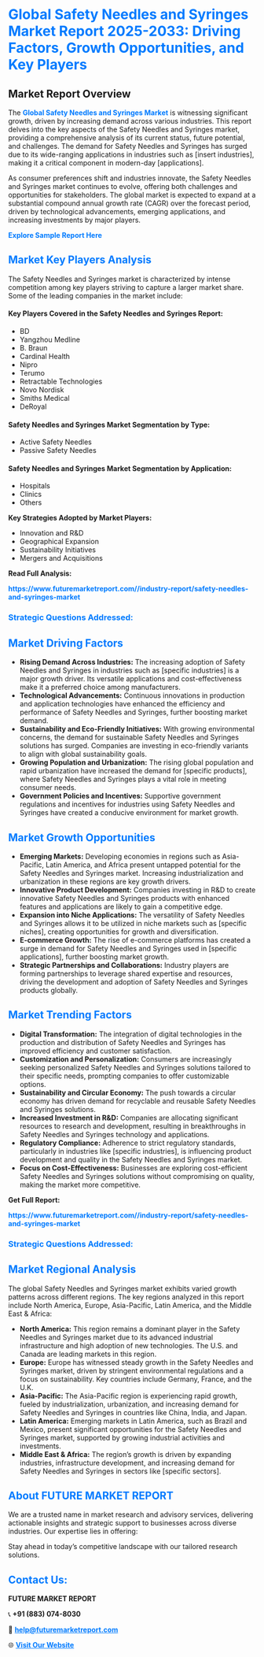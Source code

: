 <h1 style="color: #007BFF;">Global Safety Needles and Syringes Market Report 2025-2033: Driving Factors, Growth Opportunities, and Key Players</h1>

<section id="overview">
<h2>Market Report Overview</h2>
<p>The <a href="https://www.futuremarketreport.com//industry-report/safety-needles-and-syringes-market" style="color: #007BFF; text-decoration: none;"><strong>Global Safety Needles and Syringes Market</strong></a> is witnessing significant growth, driven by increasing demand across various industries. This report delves into the key aspects of the Safety Needles and Syringes market, providing a comprehensive analysis of its current status, future potential, and challenges. The demand for Safety Needles and Syringes has surged due to its wide-ranging applications in industries such as [insert industries], making it a critical component in modern-day [applications].</p>
<p>As consumer preferences shift and industries innovate, the Safety Needles and Syringes market continues to evolve, offering both challenges and opportunities for stakeholders. The global market is expected to expand at a substantial compound annual growth rate (CAGR) over the forecast period, driven by technological advancements, emerging applications, and increasing investments by major players.</p>
</section>

<section id="overview">
<p><a href="https://www.futuremarketreport.com//request-sample/reportId=64851" style="color: #007BFF; text-decoration: none;"><strong>Explore Sample Report Here</strong></a></p>
</section>

<section id="key-players">
<h2 style="color: #007BFF;">Market Key Players Analysis</h2>
<p>The Safety Needles and Syringes market is characterized by intense competition among key players striving to capture a larger market share. Some of the leading companies in the market include:</p>
<h4>Key Players Covered in the Safety Needles and Syringes Report:</h4>
<ul><li>BD</li><li>Yangzhou Medline</li><li>B. Braun</li><li>Cardinal Health</li><li>Nipro</li><li>Terumo</li><li>Retractable Technologies</li><li>Novo Nordisk</li><li>Smiths Medical</li><li>DeRoyal</li></ul>
<h4>Safety Needles and Syringes Market Segmentation by Type:</h4>
<ul><li>Active Safety Needles</li><li>Passive Safety Needles</li></ul>

<h4>Safety Needles and Syringes Market Segmentation by Application:</h4>
<ul><li>Hospitals</li><li>Clinics</li><li>Others</li></ul>
<p><strong>Key Strategies Adopted by Market Players:</strong></p>
<ul>
<li>Innovation and R&D</li>
<li>Geographical Expansion</li>
<li>Sustainability Initiatives</li>
<li>Mergers and Acquisitions</li>
</ul>
</section>

<section>
<p><strong>Read Full Analysis: </strong></p><a href="https://www.futuremarketreport.com//industry-report/safety-needles-and-syringes-market" style="color: #007BFF; text-decoration: none;"><strong>https://www.futuremarketreport.com//industry-report/safety-needles-and-syringes-market</strong></a>
<h3 style="color: #007BFF;">Strategic Questions Addressed:</h3>
</section>

<section id="driving-factors">
<h2 style="color: #007BFF;">Market Driving Factors</h2>
<ul>
<li><strong>Rising Demand Across Industries:</strong> The increasing adoption of Safety Needles and Syringes in industries such as [specific industries] is a major growth driver. Its versatile applications and cost-effectiveness make it a preferred choice among manufacturers.</li>
<li><strong>Technological Advancements:</strong> Continuous innovations in production and application technologies have enhanced the efficiency and performance of Safety Needles and Syringes, further boosting market demand.</li>
<li><strong>Sustainability and Eco-Friendly Initiatives:</strong> With growing environmental concerns, the demand for sustainable Safety Needles and Syringes solutions has surged. Companies are investing in eco-friendly variants to align with global sustainability goals.</li>
<li><strong>Growing Population and Urbanization:</strong> The rising global population and rapid urbanization have increased the demand for [specific products], where Safety Needles and Syringes plays a vital role in meeting consumer needs.</li>
<li><strong>Government Policies and Incentives:</strong> Supportive government regulations and incentives for industries using Safety Needles and Syringes have created a conducive environment for market growth.</li>
</ul>
</section>

<section id="growth-opportunities">
<h2 style="color: #007BFF;">Market Growth Opportunities</h2>
<ul>
<li><strong>Emerging Markets:</strong> Developing economies in regions such as Asia-Pacific, Latin America, and Africa present untapped potential for the Safety Needles and Syringes market. Increasing industrialization and urbanization in these regions are key growth drivers.</li>
<li><strong>Innovative Product Development:</strong> Companies investing in R&D to create innovative Safety Needles and Syringes products with enhanced features and applications are likely to gain a competitive edge.</li>
<li><strong>Expansion into Niche Applications:</strong> The versatility of Safety Needles and Syringes allows it to be utilized in niche markets such as [specific niches], creating opportunities for growth and diversification.</li>
<li><strong>E-commerce Growth:</strong> The rise of e-commerce platforms has created a surge in demand for Safety Needles and Syringes used in [specific applications], further boosting market growth.</li>
<li><strong>Strategic Partnerships and Collaborations:</strong> Industry players are forming partnerships to leverage shared expertise and resources, driving the development and adoption of Safety Needles and Syringes products globally.</li>
</ul>
</section>

<section id="trending-factors">
<h2 style="color: #007BFF;">Market Trending Factors</h2>
<ul>
<li><strong>Digital Transformation:</strong> The integration of digital technologies in the production and distribution of Safety Needles and Syringes has improved efficiency and customer satisfaction.</li>
<li><strong>Customization and Personalization:</strong> Consumers are increasingly seeking personalized Safety Needles and Syringes solutions tailored to their specific needs, prompting companies to offer customizable options.</li>
<li><strong>Sustainability and Circular Economy:</strong> The push towards a circular economy has driven demand for recyclable and reusable Safety Needles and Syringes solutions.</li>
<li><strong>Increased Investment in R&D:</strong> Companies are allocating significant resources to research and development, resulting in breakthroughs in Safety Needles and Syringes technology and applications.</li>
<li><strong>Regulatory Compliance:</strong> Adherence to strict regulatory standards, particularly in industries like [specific industries], is influencing product development and quality in the Safety Needles and Syringes market.</li>
<li><strong>Focus on Cost-Effectiveness:</strong> Businesses are exploring cost-efficient Safety Needles and Syringes solutions without compromising on quality, making the market more competitive.</li>
</ul>
</section>

<section>
<p><strong>Get Full Report: </strong></p><a href="https://www.futuremarketreport.com//industry-report/safety-needles-and-syringes-market" style="color: #007BFF; text-decoration: none;"><strong>https://www.futuremarketreport.com//industry-report/safety-needles-and-syringes-market</strong></a>
<h3 style="color: #007BFF;">Strategic Questions Addressed:</h3>
</section>


<section id="regional-analysis">
<h2 style="color: #007BFF;">Market Regional Analysis</h2>
<p>The global Safety Needles and Syringes market exhibits varied growth patterns across different regions. The key regions analyzed in this report include North America, Europe, Asia-Pacific, Latin America, and the Middle East & Africa:</p>
<ul>
<li><strong>North America:</strong> This region remains a dominant player in the Safety Needles and Syringes market due to its advanced industrial infrastructure and high adoption of new technologies. The U.S. and Canada are leading markets in this region.</li>
<li><strong>Europe:</strong> Europe has witnessed steady growth in the Safety Needles and Syringes market, driven by stringent environmental regulations and a focus on sustainability. Key countries include Germany, France, and the U.K.</li>
<li><strong>Asia-Pacific:</strong> The Asia-Pacific region is experiencing rapid growth, fueled by industrialization, urbanization, and increasing demand for Safety Needles and Syringes in countries like China, India, and Japan.</li>
<li><strong>Latin America:</strong> Emerging markets in Latin America, such as Brazil and Mexico, present significant opportunities for the Safety Needles and Syringes market, supported by growing industrial activities and investments.</li>
<li><strong>Middle East & Africa:</strong> The region’s growth is driven by expanding industries, infrastructure development, and increasing demand for Safety Needles and Syringes in sectors like [specific sectors].</li>
</ul>
</section>

<footer>
<h2 style="color: #007BFF;">About FUTURE MARKET REPORT</h2>
<p>We are a trusted name in market research and advisory services, delivering actionable insights and strategic support to businesses across diverse industries. Our expertise lies in offering:</p>

<p>Stay ahead in today’s competitive landscape with our tailored research solutions.</p>

<h2 style="color: #007BFF;">Contact Us:</h2>
<p><strong>FUTURE MARKET REPORT</strong></p>
<p>📞 <strong>+91 (883) 074-8030</strong></p>
<p>📧 <strong><a href="mailto:help@futuremarketreport.com" style="color: #007BFF;">help@futuremarketreport.com</a></strong></p>
<p>🌐 <strong><a href="https://www.futuremarketreport.com/" style="color: #007BFF;">Visit Our Website</a></strong></p>
</footer>